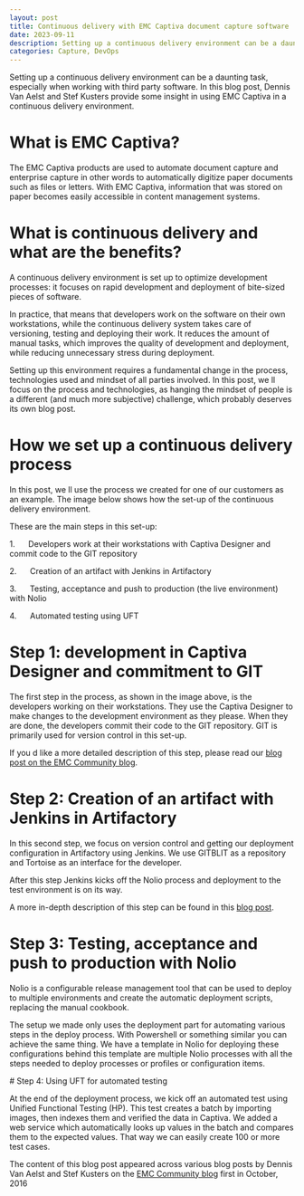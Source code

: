 ```yaml
---
layout: post
title: Continuous delivery with EMC Captiva document capture software
date: 2023-09-11
description: Setting up a continuous delivery environment can be a daunting task, especially when working with third party software. In this blog post, Dennis Van Aelst and Stef Kusters provide some insight in using EMC Captiva in a continuous delivery environment.
categories: Capture, DevOps
---
```


Setting up a continuous delivery environment can be a daunting task, especially when working with third party software. In this blog post, Dennis Van Aelst and Stef Kusters provide some insight in using EMC Captiva in a continuous delivery environment.

# What is EMC Captiva?

The EMC Captiva products are used to automate document capture and enterprise capture in other words to automatically digitize paper documents such as files or letters. With EMC Captiva, information that was stored on paper becomes easily accessible in content management systems.

# What is continuous delivery and what are the benefits?

A continuous delivery environment is set up to optimize development processes: it focuses on rapid development and deployment of bite-sized pieces of software.

In practice, that means that developers work on the software on their own workstations, while the continuous delivery system takes care of versioning, testing and deploying their work. It reduces the amount of manual tasks, which improves the quality of development and deployment, while reducing unnecessary stress during deployment.

Setting up this environment requires a fundamental change in the process, technologies used and mindset of all parties involved. In this post, we ll focus on the process and technologies, as hanging the mindset of people is a different (and much more subjective) challenge, which probably deserves its own blog post.

# How we set up a continuous delivery process

In this post, we ll use the process we created for one of our customers as an example. The image below shows how the set-up of the continuous delivery environment.

These are the main steps in this set-up:

1.      Developers work at their workstations with Captiva Designer and commit code to the GIT repository

2.      Creation of an artifact with Jenkins in Artifactory

3.      Testing, acceptance and push to production (the live environment) with Nolio

4.      Automated testing using UFT

# Step 1: development in Captiva Designer and commitment to GIT

The first step in the process, as shown in the image above, is the developers working on their workstations. They use the Captiva Designer to make changes to the development environment as they please. When they are done, the developers commit their code to the GIT repository. GIT is primarily used for version control in this set-up.

If you d like a more detailed description of this step, please read our [blog post on the EMC Community blog](http://community.emc.com/people/dennisvanaelst/blog/2016/06/21/how-to-use-captiva-in-a-continuous-delivery-environment).

# Step 2: Creation of an artifact with Jenkins in Artifactory

In this second step, we focus on version control and getting our deployment configuration in Artifactory using Jenkins. We use GITBLIT as a repository and Tortoise as an interface for the developer.

After this step Jenkins kicks off the Nolio process and deployment to the test environment is on its way.

A more in-depth description of this step can be found in this [blog post](http://community.emc.com/people/dennisvanaelst/blog/2016/06/27/how-to-use-captiva-in-a-continuous-delivery-environment-using-git-and-jenkins).

# Step 3: Testing, acceptance and push to production with Nolio

Nolio is a configurable release management tool that can be used to deploy to multiple environments and create the automatic deployment scripts, replacing the manual cookbook.

The setup we made only uses the deployment part for automating various steps in the deploy process. With Powershell or something similar you can achieve the same thing. We have a template in Nolio for deploying these configurations behind this template are multiple Nolio processes with all the steps needed to deploy processes or profiles or configuration items.

# Step 4: Using UFT for automated testing

At the end of the deployment process, we kick off an automated test using Unified Functional Testing (HP). This test creates a batch by importing images, then indexes them and verified the data in Captiva. We added a web service which automatically looks up values in the batch and compares them to the expected values. That way we can easily create 100 or more test cases.

The content of this blog post appeared across various blog posts by Dennis Van Aelst and Stef Kusters on the [EMC Community blog](http://community.emc.com/people/dennisvanaelst/content?filterID=contentstatus%5Bpublished%5D~objecttype~objecttype%5Bblogpost%5D) first in October, 2016
